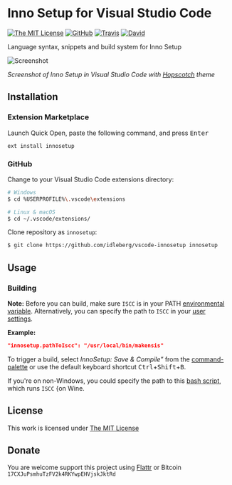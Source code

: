 # Inno Setup for Visual Studio Code

[![The MIT License](https://img.shields.io/badge/license-MIT-orange.svg?style=flat-square)](http://opensource.org/licenses/MIT)
[![GitHub](https://img.shields.io/github/release/idleberg/vscode-innosetup.svg?style=flat-square)](https://github.com/idleberg/vscode-innosetup/releases)
[![Travis](https://img.shields.io/travis/idleberg/vscode-innosetup.svg?style=flat-square)](https://travis-ci.org/idleberg/vscode-innosetup)
[![David](https://img.shields.io/david/dev/idleberg/vscode-innosetup.svg?style=flat-square)](https://david-dm.org/idleberg/vscode-innosetup#info=devDependencies)

Language syntax, snippets and build system for Inno Setup

![Screenshot](https://raw.githubusercontent.com/idleberg/vscode-innosetup/master/images/screenshot.png)

*Screenshot of Inno Setup in Visual Studio Code with [Hopscotch](https://marketplace.visualstudio.com/items?itemName=gerane.Theme-Hopscotch) theme*

## Installation

### Extension Marketplace

Launch Quick Open, paste the following command, and press <kbd>Enter</kbd>

`ext install innosetup`

### GitHub

Change to your Visual Studio Code extensions directory:

```bash
# Windows
$ cd %USERPROFILE%\.vscode\extensions

# Linux & macOS
$ cd ~/.vscode/extensions/
```

Clone repository as `innosetup`:

```bash
$ git clone https://github.com/idleberg/vscode-innosetup innosetup
```
## Usage

### Building

**Note:** Before you can build, make sure `ISCC` is in your PATH [environmental variable](https://support.microsoft.com/en-us/kb/310519). Alternatively, you can specify the path to `ISCC` in your [user settings](https://code.visualstudio.com/docs/customization/userandworkspace).

**Example:**

```json
"innosetup.pathToIscc": "/usr/local/bin/makensis"
```

To trigger a build, select *InnoSetup: Save & Compile”* from the [command-palette](https://code.visualstudio.com/docs/editor/codebasics#_command-palette) or use the default keyboard shortcut <kbd>Ctrl</kbd>+<kbd>Shift</kbd>+<kbd>B</kbd>.

If you're on non-Windows, you could specify the path to this [bash script](https://gist.github.com/derekstavis/8288379), which runs `ISCC` {on Wine.

## License

This work is licensed under [The MIT License](https://opensource.org/licenses/MIT)

## Donate

You are welcome support this project using [Flattr](https://flattr.com/submit/auto?user_id=idleberg&url=https://github.com/idleberg/vscode-innosetup) or Bitcoin `17CXJuPsmhuTzFV2k4RKYwpEHVjskJktRd`